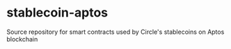 # stablecoin-aptos
Source repository for smart contracts used by Circle's stablecoins on Aptos blockchain
